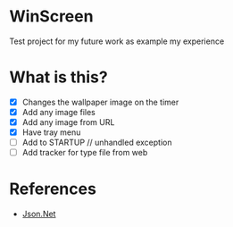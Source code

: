 # WinScreen

Test project for my future work as example my experience

# What is this?

- [x] Сhanges the wallpaper image on the timer
- [x] Add any image files
- [x] Add any image from URL
- [x] Have tray menu
- [ ] Add to STARTUP // unhandled exception
- [ ] Add tracker for type file from web

# References
- [Json.Net](http://www.newtonsoft.com/json)
